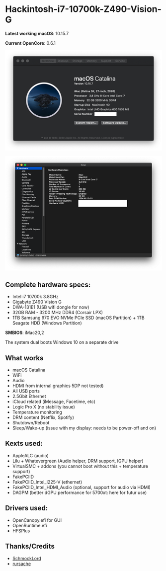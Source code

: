 # Hackintosh-i7-10700k-Z490-Vision-G

**Latest working macOS**: 10.15.7

**Current OpenCore**: 0.6.1

![About this mac](screenshot/mac-info.png)

![HW overview](screenshot/hw-over.png)

## Complete hardware specs:
- Intel i7 10700k 3.8GHz
- Gigabyte Z490 Vision G
- DWA-131E1 (USB wifi dongle for now)
- 32GB RAM - 3200 MHz DDR4 (Corsair LPX)
- 1TB Samsung 970 EVO NVMe PCIe SSD (macOS Partition) + 1TB Seagate HDD (Windows Partition)

**SMBIOS**: iMac20,2

The system dual boots Windows 10 on a separate drive

## What works
- macOS Catalina
- WiFi
- Audio
- HDMI from internal graphics 5DP not tested)
- All USB ports
- 2.5Gbit Ethernet
- iCloud related (iMessage, Facetime, etc)
- Logic Pro X (no stability issue)
- Temperature monitoring
- DRM content (Netflix, Spotify)
- Shutdown/Reboot
- Sleep/Wake-up (issue with my display: needs to be power-off and on)

## Kexts used:
- AppleALC (audio)
- Lilu + Whatevergreen (Audio helper, DRM support, IGPU helper)
- VirtualSMC + addons (you cannot boot without this + temperature support)
- FakePCIID
- FakePCIID_Intel_I225-V (ethernet)
- FakePCIID_Intel_HDMI_Audio (optional, support for audio via HDMI)
- DAGPM (better dGPU performance for 5700xt: here for futur use)

## Drivers used:
- OpenCanopy.efi for GUI
- OpenRuntime.efi
- HFSPlus

## Thanks/Credits
- [SchmockLord](https://github.com/SchmockLord/Hackintosh-Intel-i9-10900k-Gigabyte-Z490-Vision-D)
- [rursache](https://github.com/rursache/Hackintosh-i9-10900k-Z490-Vision-G)
